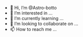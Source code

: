- 👋 Hi, I’m @Astro-botto
- 👀 I’m interested in ...
- 🌱 I’m currently learning ...
- 💞️ I’m looking to collaborate on ...
- 📫 How to reach me ...

<!---
Astro-botto/Astro-botto is a ✨ special ✨ repository because its `README.md` (this file) appears on your GitHub profile.
You can click the Preview link to take a look at your changes.
--->
